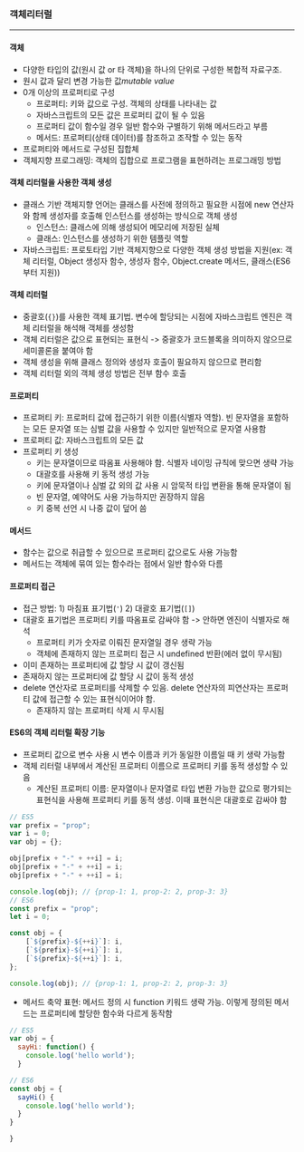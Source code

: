 ### 객체리터럴

---

#### 객체

- 다양한 타입의 값(원시 값 or 타 객체)을 하나의 단위로 구성한 복합적 자료구조.
- 원시 값과 달리 변경 가능한 값*mutable value*
- 0개 이상의 프로퍼티로 구성
  - 프로퍼티: 키와 값으로 구성. 객체의 상태를 나타내는 값
  - 자바스크립트의 모든 값은 프로퍼티 값이 될 수 있음
  - 프로퍼티 값이 함수일 경우 일반 함수와 구별하기 위해 메서드라고 부름
  - 메서드: 프로퍼티(상태 데이터)를 참조하고 조작할 수 있는 동작
- 프로퍼티와 메서드로 구성된 집합체
- 객체지향 프로그래밍: 객체의 집합으로 프로그램을 표현하려는 프로그래밍 방법

#### 객체 리터럴을 사용한 객체 생성

- 클래스 기반 객체지향 언어는 클래스를 사전에 정의하고 필요한 시점에 new 연산자와 함께 생성자를 호출해 인스턴스를 생성하는 방식으로 객체 생성
  - 인스턴스: 클래스에 의해 생성되어 메모리에 저장된 실체
  - 클래스: 인스턴스를 생성하기 위한 템플릿 역할
- 자바스크립트: 프로토타입 기반 객체지향으로 다양한 객체 생성 방법을 지원(ex: 객체 리터럴, Object 생성자 함수, 생성자 함수, Object.create 메서드, 클래스(ES6부터 지원))

#### 객체 리터럴

- 중괄호(`{}`)를 사용한 객체 표기법. 변수에 할당되는 시점에 자바스크립트 엔진은 객체 리터럴을 해석해 객체를 생성함
- 객체 리터럴은 값으로 표현되는 표현식 -> 중괄호가 코드블록을 의미하지 않으므로 세미콜론을 붙여야 함
- 객체 생성을 위해 클래스 정의와 생성자 호출이 필요하지 않으므로 편리함
- 객체 리터럴 외의 객체 생성 방법은 전부 함수 호출

#### 프로퍼티

- 프로퍼티 키: 프로퍼티 값에 접근하기 위한 이름(식별자 역할). 빈 문자열을 포함하는 모든 문자열 또는 심벌 값을 사용할 수 있지만 일반적으로 문자열 사용함
- 프로퍼티 값: 자바스크립트의 모든 값
- 프로퍼티 키 생성
  - 키는 문자열이므로 따옴표 사용해야 함. 식별자 네이밍 규칙에 맞으면 생략 가능
  - 대괄호를 사용해 키 동적 생성 가능
  - 키에 문자열이나 심벌 값 외의 값 사용 시 암묵적 타입 변환을 통해 문자열이 됨
  - 빈 문자열, 예약어도 사용 가능하지만 권장하지 않음
  - 키 중복 선언 시 나중 값이 덮어 씀

#### 메서드

- 함수는 값으로 취급할 수 있으므로 프로퍼티 값으로도 사용 가능함
- 메서드는 객체에 묶여 있는 함수라는 점에서 일반 함수와 다름

#### 프로퍼티 접근

- 접근 방법: 1) 마침표 표기법(`'`) 2) 대괄호 표기법(`[]`)
- 대괄호 표기법은 프로퍼티 키를 따옴표로 감싸야 함 -> 안하면 엔진이 식별자로 해석
  - 프로퍼티 키가 숫자로 이뤄진 문자열일 경우 생략 가능
  - 객체에 존재하지 않는 프로퍼티 접근 시 undefined 반환(에러 없이 무시됨)
- 이미 존재하는 프로퍼티에 값 할당 시 값이 갱신됨
- 존재하지 않는 프로퍼티에 값 할당 시 값이 동적 생성
- delete 연산자로 프로퍼티를 삭제할 수 있음. delete 연산자의 피연산자는 프로퍼티 값에 접근할 수 있는 표현식이어야 함.
  - 존재하지 않는 프로퍼티 삭제 시 무시됨

#### ES6의 객체 리터럴 확장 기능

- 프로퍼티 값으로 변수 사용 시 변수 이름과 키가 동일한 이름일 때 키 생략 가능함
- 객체 리터럴 내부에서 계산된 프로퍼티 이름으로 프로퍼티 키를 동적 생성할 수 있음
  - 계산된 프로퍼티 이름: 문자열이나 문자열로 타입 변환 가능한 값으로 평가되는 표현식을 사용해 프로퍼티 키를 동적 생성. 이때 표현식은 대괄호로 감싸야 함

```javascript
// ES5
var prefix = "prop";
var i = 0;
var obj = {};

obj[prefix + "-" + ++i] = i;
obj[prefix + "-" + ++i] = i;
obj[prefix + "-" + ++i] = i;

console.log(obj); // {prop-1: 1, prop-2: 2, prop-3: 3}
// ES6
const prefix = "prop";
let i = 0;

const obj = {
	[`${prefix}-${++i}`]: i,
	[`${prefix}-${++i}`]: i,
	[`${prefix}-${++i}`]: i,
};

console.log(obj); // {prop-1: 1, prop-2: 2, prop-3: 3}
```

- 메서드 축약 표현: 메서드 정의 시 function 키워드 생략 가능. 이렇게 정의된 메서드는 프로퍼티에 할당한 함수와 다르게 동작함

```javascript
// ES5
var obj = {
  sayHi: function() {
    console.log('hello world');
  }

// ES6
const obj = {
  sayHi() {
    console.log('hello world');
  }
}

}
```
